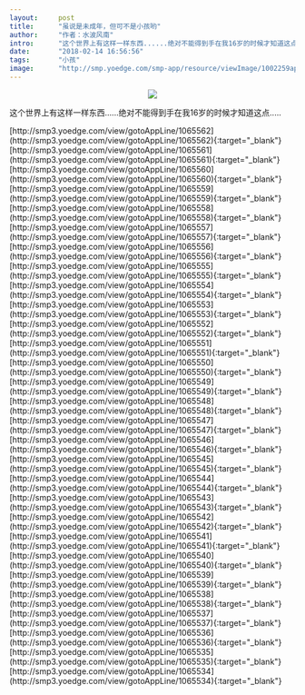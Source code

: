 ```yaml
---
layout:     post
title:      "虽说是未成年，但可不是小孩哟"
author:     "作者：水波风南"
intro:      "这个世界上有这样一样东西......绝对不能得到手在我16岁的时候才知道这点....."
date:       "2018-02-14 16:56:56"
tags:       "小孩"
image:      "http://smp.yoedge.com/smp-app/resource/viewImage/1002259appline.png"
---
```

<div style="text-align: center">
<p><img src="http://smp.yoedge.com/smp-app/resource/viewImage/1002259appline.png"/></p>
</div>
<p class="post-meta">
<span>这个世界上有这样一样东西......绝对不能得到手在我16岁的时候才知道这点.....</span>
</p>
[http://smp3.yoedge.com/view/gotoAppLine/1065562](http://smp3.yoedge.com/view/gotoAppLine/1065562){:target="_blank"}
[http://smp3.yoedge.com/view/gotoAppLine/1065561](http://smp3.yoedge.com/view/gotoAppLine/1065561){:target="_blank"}
[http://smp3.yoedge.com/view/gotoAppLine/1065560](http://smp3.yoedge.com/view/gotoAppLine/1065560){:target="_blank"}
[http://smp3.yoedge.com/view/gotoAppLine/1065559](http://smp3.yoedge.com/view/gotoAppLine/1065559){:target="_blank"}
[http://smp3.yoedge.com/view/gotoAppLine/1065558](http://smp3.yoedge.com/view/gotoAppLine/1065558){:target="_blank"}
[http://smp3.yoedge.com/view/gotoAppLine/1065557](http://smp3.yoedge.com/view/gotoAppLine/1065557){:target="_blank"}
[http://smp3.yoedge.com/view/gotoAppLine/1065556](http://smp3.yoedge.com/view/gotoAppLine/1065556){:target="_blank"}
[http://smp3.yoedge.com/view/gotoAppLine/1065555](http://smp3.yoedge.com/view/gotoAppLine/1065555){:target="_blank"}
[http://smp3.yoedge.com/view/gotoAppLine/1065554](http://smp3.yoedge.com/view/gotoAppLine/1065554){:target="_blank"}
[http://smp3.yoedge.com/view/gotoAppLine/1065553](http://smp3.yoedge.com/view/gotoAppLine/1065553){:target="_blank"}
[http://smp3.yoedge.com/view/gotoAppLine/1065552](http://smp3.yoedge.com/view/gotoAppLine/1065552){:target="_blank"}
[http://smp3.yoedge.com/view/gotoAppLine/1065551](http://smp3.yoedge.com/view/gotoAppLine/1065551){:target="_blank"}
[http://smp3.yoedge.com/view/gotoAppLine/1065550](http://smp3.yoedge.com/view/gotoAppLine/1065550){:target="_blank"}
[http://smp3.yoedge.com/view/gotoAppLine/1065549](http://smp3.yoedge.com/view/gotoAppLine/1065549){:target="_blank"}
[http://smp3.yoedge.com/view/gotoAppLine/1065548](http://smp3.yoedge.com/view/gotoAppLine/1065548){:target="_blank"}
[http://smp3.yoedge.com/view/gotoAppLine/1065547](http://smp3.yoedge.com/view/gotoAppLine/1065547){:target="_blank"}
[http://smp3.yoedge.com/view/gotoAppLine/1065546](http://smp3.yoedge.com/view/gotoAppLine/1065546){:target="_blank"}
[http://smp3.yoedge.com/view/gotoAppLine/1065545](http://smp3.yoedge.com/view/gotoAppLine/1065545){:target="_blank"}
[http://smp3.yoedge.com/view/gotoAppLine/1065544](http://smp3.yoedge.com/view/gotoAppLine/1065544){:target="_blank"}
[http://smp3.yoedge.com/view/gotoAppLine/1065543](http://smp3.yoedge.com/view/gotoAppLine/1065543){:target="_blank"}
[http://smp3.yoedge.com/view/gotoAppLine/1065542](http://smp3.yoedge.com/view/gotoAppLine/1065542){:target="_blank"}
[http://smp3.yoedge.com/view/gotoAppLine/1065541](http://smp3.yoedge.com/view/gotoAppLine/1065541){:target="_blank"}
[http://smp3.yoedge.com/view/gotoAppLine/1065540](http://smp3.yoedge.com/view/gotoAppLine/1065540){:target="_blank"}
[http://smp3.yoedge.com/view/gotoAppLine/1065539](http://smp3.yoedge.com/view/gotoAppLine/1065539){:target="_blank"}
[http://smp3.yoedge.com/view/gotoAppLine/1065538](http://smp3.yoedge.com/view/gotoAppLine/1065538){:target="_blank"}
[http://smp3.yoedge.com/view/gotoAppLine/1065537](http://smp3.yoedge.com/view/gotoAppLine/1065537){:target="_blank"}
[http://smp3.yoedge.com/view/gotoAppLine/1065536](http://smp3.yoedge.com/view/gotoAppLine/1065536){:target="_blank"}
[http://smp3.yoedge.com/view/gotoAppLine/1065535](http://smp3.yoedge.com/view/gotoAppLine/1065535){:target="_blank"}
[http://smp3.yoedge.com/view/gotoAppLine/1065534](http://smp3.yoedge.com/view/gotoAppLine/1065534){:target="_blank"}


